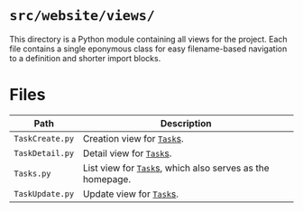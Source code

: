 # `src/website/views/`

This directory is a Python module containing all views for the project.  Each file contains a single eponymous class for easy filename-based navigation to a definition and shorter import blocks.

# Files

Path | Description
-|-
`TaskCreate.py` | Creation view for [`Task`s](../../tasks/models/Task.py).
`TaskDetail.py` | Detail view for [`Task`s](../../tasks/models/Task.py).
`Tasks.py` | List view for [`Task`s](../../tasks/models/Task.py), which also serves as the homepage.
`TaskUpdate.py` | Update view for [`Task`s](../../tasks/models/Task.py).
